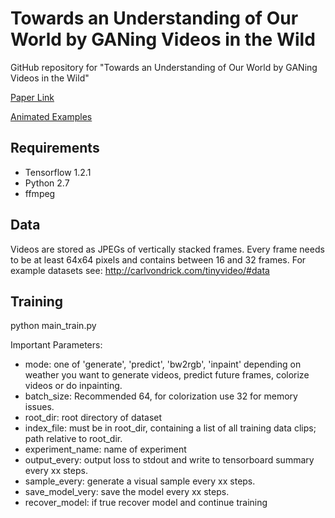 Towards an Understanding of Our World by GANing Videos in the Wild
==================================================================

GitHub repository for "Towards an Understanding of Our World by GANing Videos in the Wild" 

[Paper Link](https://github.com/bernhard2202/improved-video-gan/raw/master/paper/paper.pdf)

[Animated Examples](https://bernhard2202.github.io/)


Requirements
------------
* Tensorflow 1.2.1
* Python 2.7
* ffmpeg

Data
----
Videos are stored as JPEGs of vertically stacked frames. Every frame needs to be at least 64x64 pixels and contains between 16 and 32 frames. 
For example datasets see: http://carlvondrick.com/tinyvideo/#data


Training
--------

python main_train.py 

Important Parameters:

* mode: one of 'generate', 'predict', 'bw2rgb', 'inpaint' depending on weather you want to generate videos, predict future frames, colorize videos or do inpainting.
* batch_size: Recommended 64, for colorization use 32 for memory issues. 
* root_dir: root directory of dataset
* index_file: must be in root_dir, containing a list of all training data clips; path relative to root_dir.
* experiment_name: name of experiment
* output_every: output loss to stdout and write to tensorboard summary every xx steps.
* sample_every: generate a visual sample every xx steps.
* save_model_very: save the model every xx steps.
* recover_model: if true recover model and continue training


